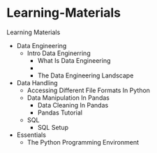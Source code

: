 # Learning-Materials

Learning Materials
- Data Engineering
  - Intro Data Enginerring
    - What Is Data Engineering
    -
    - The Data Engineering Landscape
- Data Handling
  - Accessing Different File Formats In Python
  - Data Manipulation In Pandas
    - Data Cleaning In Pandas
    - Pandas Tutorial
  - SQL
    - SQL Setup
- Essentials
  - The Python Programming Environment
